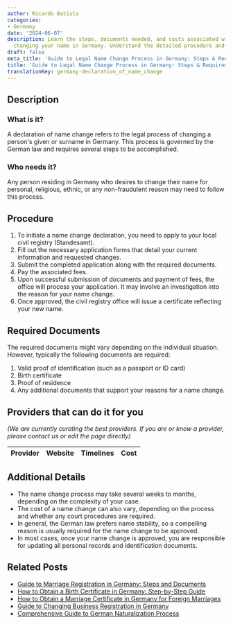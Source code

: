 ```yaml
---
author: Ricardo Batista
categories:
- Germany
date: '2024-06-07'
description: Learn the steps, documents needed, and costs associated with legally
  changing your name in Germany. Understand the detailed procedure and key requirements.
draft: false
meta_title: 'Guide to Legal Name Change Process in Germany: Steps & Requirements'
title: 'Guide to Legal Name Change Process in Germany: Steps & Requirements'
translationKey: germany-declaration_of_name_change
---
```


## Description
### What is it?
A declaration of name change refers to the legal process of changing a person's given or surname in Germany. This process is governed by the German law and requires several steps to be accomplished.

### Who needs it?
Any person residing in Germany who desires to change their name for personal, religious, ethnic, or any non-fraudulent reason may need to follow this process. 

## Procedure

1. To initiate a name change declaration, you need to apply to your local civil registry (Standesamt).
2. Fill out the necessary application forms that detail your current information and requested changes.
3. Submit the completed application along with the required documents. 
4. Pay the associated fees.
5. Upon successful submission of documents and payment of fees, the office will process your application. It may involve an investigation into the reason for your name change.
6. Once approved, the civil registry office will issue a certificate reflecting your new name.

## Required Documents

The required documents might vary depending on the individual situation. However, typically the following documents are required:

1. Valid proof of identification (such as a passport or ID card)
2. Birth certificate
3. Proof of residence 
4. Any additional documents that support your reasons for a name change. 

## Providers that can do it for you
_(We are currently curating the best providers. If you are or know a provider, please contact us or edit the page directly)_

| Provider        |     Website     |     Timelines    |       Cost      |
| --------------- | --------------- |  :-------------: | :-------------: |

## Additional Details
- The name change process may take several weeks to months, depending on the complexity of your case.
- The cost of a name change can also vary, depending on the process and whether any court procedures are required.
- In general, the German law prefers name stability, so a compelling reason is usually required for the name change to be approved.
- In most cases, once your name change is approved, you are responsible for updating all personal records and identification documents.


## Related Posts

- [Guide to Marriage Registration in Germany: Steps and Documents](https://tramitit.com/guides/germany/marriage_registration/)
- [How to Obtain a Birth Certificate in Germany: Step-by-Step Guide](https://tramitit.com/guides/germany/applying_for_a_birth_certificate/)
- [How to Obtain a Marriage Certificate in Germany for Foreign Marriages](https://tramitit.com/guides/germany/applying_for_a_marriage_certificate/)
- [Guide to Changing Business Registration in Germany](https://tramitit.com/guides/germany/change_of_business_registration/)
- [Comprehensive Guide to German Naturalization Process](https://tramitit.com/guides/germany/application_for_naturalization/)